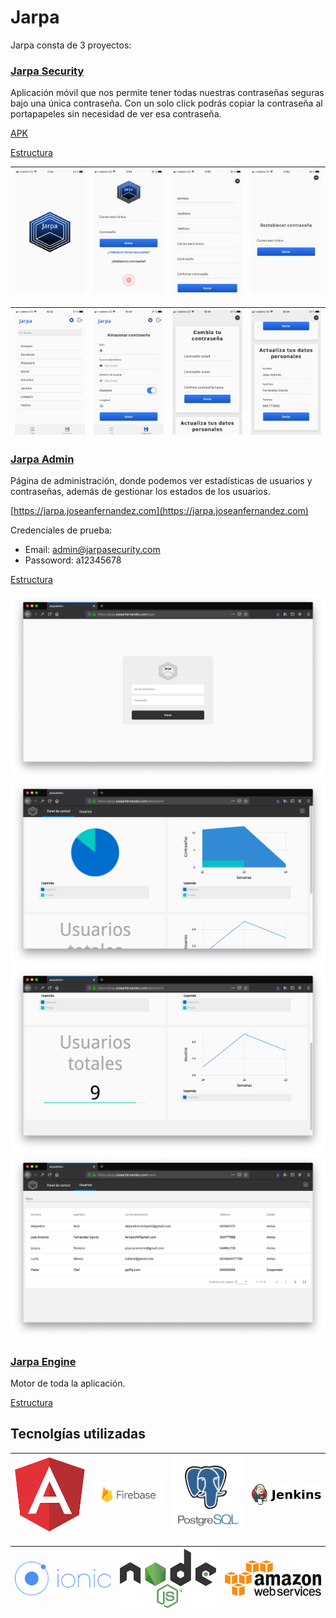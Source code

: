 # Jarpa

Jarpa consta de 3 proyectos:
### [Jarpa Security](https://github.com/joseanfernandez/jarpa-security) 
Aplicación móvil que nos permite tener todas nuestras contraseñas seguras bajo una única contraseña.
Con un solo click podrás copiar la contraseña al portapapeles sin necesidad de ver esa contraseña.

[APK](https://github.com/joseanfernandez/Jarpa/raw/master/Jarpa.apk)

[Estructura](https://github.com/joseanfernandez/Jarpa/wiki/Jarpa-Security)


|<img src="screenshots/splashscreen.PNG" alt="Imagen no disponible">|<img src="screenshots/login.PNG" alt="Imagen no disponible">|<img src="screenshots/register.PNG" alt="Imagen no disponible" >|<img src="screenshots/forgotPassword.PNG" alt="Imagen no disponible">|
|----------|----------|----------|----------|

|<img src="screenshots/list.PNG" alt="Imagen no disponible">|<img src="screenshots/generator.PNG" alt="Imagen no disponible" >|<img src="screenshots/settings1.PNG" alt="Imagen no disponible">|<img src="screenshots/settings2.PNG" alt="Imagen no disponible">|
|----------|----------|----------|----------|
### [Jarpa Admin](https://github.com/joseanfernandez/jarpa-admin)
Página de administración, donde podemos ver estadísticas de usuarios y contraseñas, además de gestionar los estados de los usuarios.


[https://jarpa.joseanfernandez.com](https://jarpa.joseanfernandez.com)

Credenciales de prueba:
* Email: admin@jarpasecurity.com 
* Passoword: a12345678
  
[Estructura](https://github.com/joseanfernandez/Jarpa/wiki/Jarpa-Admin)

<img src="screenshots/admin/login.png" alt="Imagen no disponible">
<img src="screenshots/admin/dashboard1.png" alt="Imagen no disponible" >
<img src="screenshots/admin/dashboard2.png" alt="Imagen no disponible">
<img src="screenshots/admin/users.png" alt="Imagen no disponible">

### [Jarpa Engine](https://github.com/joseanfernandez/jarpa-engine)
Motor de toda la aplicación.

[Estructura](https://github.com/joseanfernandez/Jarpa/wiki/Jarpa-Engine)


## Tecnolgías utilizadas


|<img src="logos/angular.png" alt="Imagen no disponible" width="250">|<img src="logos/firebase2.png" alt="Imagen no disponible" width="250">|<img src="logos/postgresql.png" alt="Imagen no disponible" width="250">|<img src="logos/jenkins2.png" alt="Imagen no disponible" width="250">|
|----------|----------|----------|----------|

|<img src="logos/ionic.png" alt="Imagen no disponible" width="300">|<img src="logos/node.png" alt="Imagen no disponible" width="300">|<img src="logos/aws.png" alt="Imagen no disponible" width="300">|
|----------|----------|----------|
